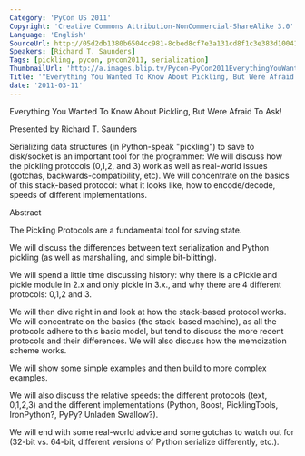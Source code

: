 ```yaml
---
Category: 'PyCon US 2011'
Copyright: 'Creative Commons Attribution-NonCommercial-ShareAlike 3.0'
Language: 'English'
SourceUrl: http://05d2db1380b6504cc981-8cbed8cf7e3a131cd8f1c3e383d10041.r93.cf2.rackcdn.com/pycon-us-2011/384_everything-you-wanted-to-know-about-pickling-but-were-afraid-to-ask.mp4
Speakers: [Richard T. Saunders]
Tags: [pickling, pycon, pycon2011, serialization]
ThumbnailUrl: 'http://a.images.blip.tv/Pycon-PyCon2011EverythingYouWantedToKnowAboutPicklingButWere385.png'
Title: '"Everything You Wanted To Know About Pickling, But Were Afraid To Ask!"'
date: '2011-03-11'
---
```

Everything You Wanted To Know About Pickling, But Were Afraid To Ask!

Presented by Richard T. Saunders

Serializing data structures (in Python-speak "pickling") to save to
disk/socket is an important tool for the programmer: We will discuss how the
pickling protocols (0,1,2, and 3) work as well as real-world issues (gotchas,
backwards-compatibility, etc). We will concentrate on the basics of this
stack-based protocol: what it looks like, how to encode/decode, speeds of
different implementations.

Abstract

The Pickling Protocols are a fundamental tool for saving state.

We will discuss the differences between text serialization and Python pickling
(as well as marshalling, and simple bit-blitting).

We will spend a little time discussing history: why there is a cPickle and
pickle module in 2.x and only pickle in 3.x., and why there are 4 different
protocols: 0,1,2 and 3.

We will then dive right in and look at how the stack-based protocol works. We
will concentrate on the basics (the stack-based machine), as all the protocols
adhere to this basic model, but tend to discuss the more recent protocols and
their differences. We will also discuss how the memoization scheme works.

We will show some simple examples and then build to more complex examples.

We will also discuss the relative speeds: the different protocols (text,
0,1,2,3) and the different implementations (Python, Boost, PicklingTools,
IronPython?, PyPy? Unladen Swallow?).

We will end with some real-world advice and some gotchas to watch out for
(32-bit vs. 64-bit, different versions of Python serialize differently, etc.).

